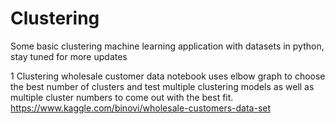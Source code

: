 # Clustering
Some basic clustering machine learning application with datasets in python, stay tuned for more updates

1 Clustering wholesale customer data notebook uses elbow graph to choose the best number of clusters and test multiple clustering models as well as multiple cluster numbers to come out with the best fit. 
https://www.kaggle.com/binovi/wholesale-customers-data-set


